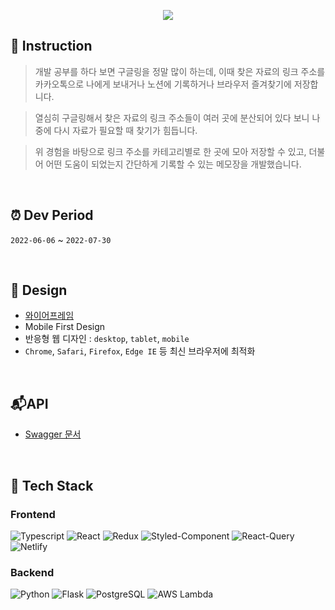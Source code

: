 <p align="center">
<img src="https://user-images.githubusercontent.com/89760088/180961840-fb3afe8d-4bf5-4ead-977f-c5a474c317a6.png"/>
</p>

## 📝 Instruction

> 개발 공부를 하다 보면 구글링을 정말 많이 하는데, 이때 찾은 자료의 링크 주소를 카카오톡으로 나에게 보내거나 노션에 기록하거나 브라우저 즐겨찾기에 저장합니다.

> 열심히 구글링해서 찾은 자료의 링크 주소들이 여러 곳에 분산되어 있다 보니 나중에 다시 자료가 필요할 때 찾기가 힘듭니다.

> 위 경험을 바탕으로 링크 주소를 카테고리별로 한 곳에 모아 저장할 수 있고, 더불어 어떤 도움이 되었는지 간단하게 기록할 수 있는 메모장을 개발했습니다.

<br/>

## ⏰ Dev Period

`2022-06-06` ~ `2022-07-30`

<br/>

## 💅 Design

- [와이어프레임](https://www.figma.com/file/hg9Km0N47f3xC2M2Kk3lRh/Link-Memo)
- Mobile First Design
- 반응형 웹 디자인 : `desktop`, `tablet`, `mobile`
- `Chrome`, `Safari`, `Firefox`, `Edge IE` 등 최신 브라우저에 최적화

<br/>

## 📬API
- [Swagger 문서](https://dsdm1cnijd.execute-api.ap-northeast-2.amazonaws.com/dev/api-docs)

<br/>

## 🔨 Tech Stack

### Frontend

<img alt="Typescript" src ="https://img.shields.io/badge/TypeScript-3178C6.svg?&logo=JavaScript&logoColor=white"/> <img alt="React" src ="https://img.shields.io/badge/React-61DAFB.svg?&logo=React&logoColor=white"/>
<img alt="Redux" src ="https://img.shields.io/badge/Redux-764ABC.svg?&logo=Redux&logoColor=white"/>
<img alt="Styled-Component" src ="https://img.shields.io/badge/Styled Components-DB7093.svg?&logo=styled-components&logoColor=white"/>
<img alt="React-Query" src ="https://img.shields.io/badge/React Query-FF4154.svg?&logo=React Query&logoColor=white"/>
<img alt="Netlify" src ="https://img.shields.io/badge/Netlify-00C7B7.svg?&logo=Netlify&logoColor=white"/>

### Backend

<img alt="Python" src ="https://img.shields.io/badge/Python-3776AB.svg?&logo=Python&logoColor=white"/> <img alt="Flask" src ="https://img.shields.io/badge/Flask-000000.svg?&logo=Flask&logoColor=white"/> <img alt="PostgreSQL" src ="https://img.shields.io/badge/PostgreSQL-4169E1.svg?&logo=PostgreSQL&logoColor=white"/>
<img alt="AWS Lambda" src ="https://img.shields.io/badge/AWS Lambda-FF9900.svg?&logo=AWS Lambda&logoColor=white"/>
